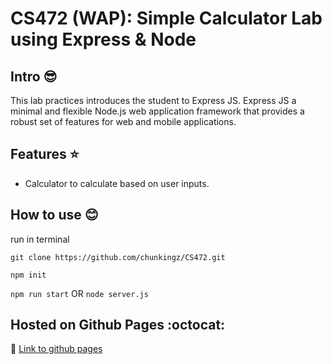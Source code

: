 # CS472 (WAP): Simple Calculator Lab using Express & Node


## Intro :sunglasses:

This lab practices introduces the student to Express JS. 
Express JS a minimal and flexible Node.js web application framework that provides a robust set of features for web and mobile applications.


## Features :star:

- Calculator to calculate based on user inputs.


## How to use :blush:

run in terminal

```
git clone https://github.com/chunkingz/CS472.git
```

```
npm init
```

`npm run start` OR `node server.js`


## Hosted on Github Pages :octocat:

:link: [Link to github pages](https://github.com/chunkingz/CS472/tree/Week3Day2/simple-calculator)
